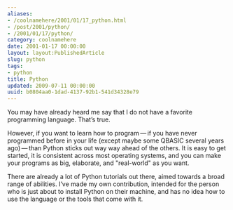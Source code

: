 ```yaml
---
aliases:
- /coolnamehere/2001/01/17_python.html
- /post/2001/python/
- /2001/01/17/python/
category: coolnamehere
date: 2001-01-17 00:00:00
layout: layout:PublishedArticle
slug: python
tags:
- python
title: Python
updated: 2009-07-11 00:00:00
uuid: b0804aa0-1dad-4137-92b1-541d34328e79
---
```


You may have already heard me say that I do not have a favorite
programming language. That’s true.

However, if you want to learn how to program — if you have never
programmed before in your life (except maybe some QBASIC several years
ago) — than Python sticks out way way ahead of the others. It is easy to
get started, it is consistent across most operating systems, and you can
make your programs as big, elaborate, and "real-world" as you want.

There are already a lot of Python tutorials out there, aimed towards a
broad range of abilities. I’ve made my own contribution, intended for
the person who is just about to install Python on their machine, and has
no idea how to use the language or the tools that come with it.